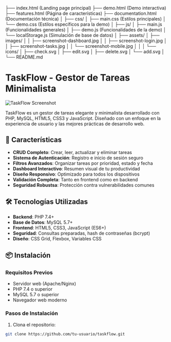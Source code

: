 
├── index.html              (Landing page principal)
├── demo.html               (Demo interactiva)
├── features.html           (Página de características)
├── documentation.html      (Documentación técnica)
│
├── css/
│   ├── main.css            (Estilos principales)
│   └── demo.css            (Estilos específicos para la demo)
│
├── js/
│   ├── main.js             (Funcionalidades generales)
│   ├── demo.js             (Funcionalidades de la demo)
│   └── localStorage.js     (Simulación de base de datos)
│
├── assets/
│   ├── images/
│   │   ├── screenshot-dashboard.jpg
│   │   ├── screenshot-login.jpg
│   │   ├── screenshot-tasks.jpg
│   │   └── screenshot-mobile.jpg
│   │
│   └── icons/
│       ├── check.svg
│       ├── edit.svg
│       ├── delete.svg
│       └── add.svg
│
└── README.md


# TaskFlow - Gestor de Tareas Minimalista

![TaskFlow Screenshot](assets/images/screenshot-dashboard.jpg)

TaskFlow es un gestor de tareas elegante y minimalista desarrollado con PHP, MySQL, HTML5, CSS3 y JavaScript. Diseñado con un enfoque en la experiencia de usuario y las mejores prácticas de desarrollo web.

## 🚀 Características

- **CRUD Completo**: Crear, leer, actualizar y eliminar tareas
- **Sistema de Autenticación**: Registro e inicio de sesión seguro
- **Filtros Avanzados**: Organizar tareas por prioridad, estado y fecha
- **Dashboard Interactivo**: Resumen visual de tu productividad
- **Diseño Responsivo**: Optimizado para todos los dispositivos
- **Validación Completa**: Tanto en frontend como en backend
- **Seguridad Robustsa**: Protección contra vulnerabilidades comunes

## 🛠️ Tecnologías Utilizadas

- **Backend**: PHP 7.4+
- **Base de Datos**: MySQL 5.7+
- **Frontend**: HTML5, CSS3, JavaScript (ES6+)
- **Seguridad**: Consultas preparadas, hash de contraseñas (bcrypt)
- **Diseño**: CSS Grid, Flexbox, Variables CSS

## 📦 Instalación

### Requisitos Previos
- Servidor web (Apache/Nginx)
- PHP 7.4 o superior
- MySQL 5.7 o superior
- Navegador web moderno

### Pasos de Instalación
1. Clona el repositorio:
```bash
git clone https://github.com/tu-usuario/taskflow.git